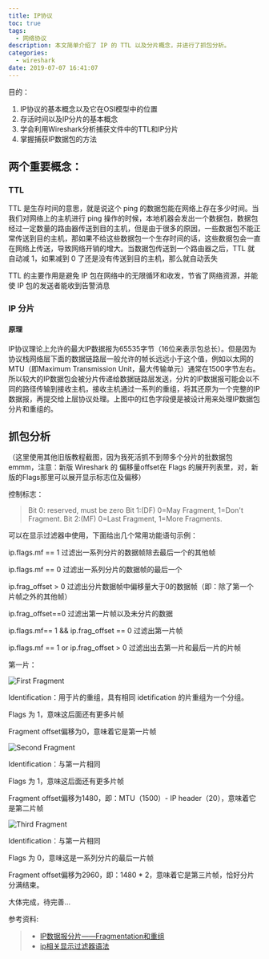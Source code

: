 ```yaml
---
title: IP协议
toc: true
tags:
  - 网络协议
description: 本文简单介绍了 IP 的 TTL 以及分片概念，并进行了抓包分析。
categories:
  - wireshark
date: 2019-07-07 16:41:07
---
```


目的：

1. IP协议的基本概念以及它在OSI模型中的位置
2. 存活时间以及IP分片的基本概念
3. 学会利用Wireshark分析捕获文件中的TTL和IP分片
4. 掌握捕获IP数据包的方法

## 两个重要概念：

### TTL

TTL 是生存时间的意思，就是说这个 ping 的数据包能在网络上存在多少时间。当我们对网络上的主机进行 ping 操作的时候，本地机器会发出一个数据包，数据包经过一定数量的路由器传送到目的主机，但是由于很多的原因，一些数据包不能正常传送到目的主机，那如果不给这些数据包一个生存时间的话，这些数据包会一直在网络上传送，导致网络开销的增大。当数据包传送到一个路由器之后，TTL 就自动减 1，如果减到 0 了还是没有传送到目的主机，那么就自动丢失

TTL 的主要作用是避免 IP 包在网络中的无限循环和收发，节省了网络资源，并能使 IP 包的发送者能收到告警消息

### IP 分片

#### 原理

IP协议理论上允许的最大IP数据报为65535字节（16位来表示包总长）。但是因为协议栈网络层下面的数据链路层一般允许的帧长远远小于这个值，例如以太网的MTU（即Maximum Transmission Unit，最大传输单元）通常在1500字节左右。所以较大的IP数据包会被分片传递给数据链路层发送，分片的IP数据报可能会以不同的路径传输到接收主机，接收主机通过一系列的重组，将其还原为一个完整的IP数据报，再提交给上层协议处理。上图中的红色字段便是被设计用来处理IP数据包分片和重组的。

## 抓包分析

（这里使用其他旧版教程截图，因为我死活抓不到带多个分片的批数据包emmm，注意：新版 Wireshark 的 偏移量offset在 Flags 的展开列表里，对，新版的Flags那里可以展开显示标志位及偏移）

控制标志：

> Bit 0: reserved, must be zero
> Bit 1:(DF) 0=May Fragment, 1=Don't Fragment.
> Bit 2:(MF) 0=Last Fragment, 1=More Fragments.

可以在显示过滤器中使用，下面给出几个常用功能语句示例：

ip.flags.mf == 1   过滤出一系列分片的数据帧除去最后一个的其他帧

ip.flags.mf == 0  过滤出一系列分片的数据帧的最后一个

ip.frag_offset > 0 过滤出分片数据帧中偏移量大于0的数据帧（即：除了第一个片帧之外的其他帧）

ip.frag_offset==0 过滤出第一片帧以及未分片的数据

ip.flags.mf== 1 && ip.frag_offset == 0 过滤出第一片帧

ip.flags.mf == 1 or ip.frag_offset > 0 过滤出出去第一片和最后一片的片帧

第一片：

![First Fragment](https://blog-1259556217.cos.ap-chengdu.myqcloud.com/blog/BlogPic/wireshark/%E8%BF%9B%E9%98%B6/ip_fragment1.png)

Identification：用于片的重组，具有相同 idetification 的片重组为一个分组。

Flags 为 1，意味这后面还有更多片帧

Fragment offset偏移为0，意味着它是第一片帧

![Second Fragment](https://blog-1259556217.cos.ap-chengdu.myqcloud.com/blog/BlogPic/wireshark/%E8%BF%9B%E9%98%B6/ip_fragment2.png)

Identification：与第一片相同

Flags 为 1，意味这后面还有更多片帧

Fragment offset偏移为1480，即：MTU（1500）- IP header（20），意味着它是第二片帧

![Third Fragment](https://blog-1259556217.cos.ap-chengdu.myqcloud.com/blog/BlogPic/wireshark/%E8%BF%9B%E9%98%B6/ip_fragment3.png)

Identification：与第一片相同

Flags 为 0，意味这是一系列分片的最后一片帧

Fragment offset偏移为2960，即：1480 * 2，意味着它是第三片帧，恰好分片分满结束。

大体完成，待完善...

参考资料:

> - [IP数据报分片——Fragmentation和重组](https://my.oschina.net/xinxingegeya/blog/483138)
> - [ip相关显示过滤器语法](https://www.wireshark.org/docs/dfref/i/ip.html)


